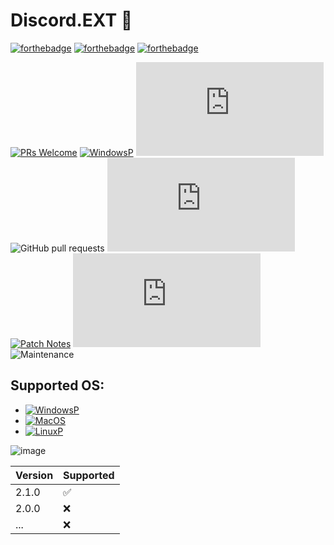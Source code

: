 Discord.EXT 🍌
===================

[![forthebadge](https://forthebadge.com/images/badges/made-in-python.svg)](https://forthebadge.com)
[![forthebadge](https://forthebadge.com/images/badges/powered-by-black-magic.svg)](https://forthebadge.com)
[![forthebadge](https://forthebadge.com/images/badges/license-mit.svg)](https://forthebadge.com)

[![PRs Welcome](https://img.shields.io/badge/PRs-welcome-brightgreen.svg?style=shields)](http://makeapullrequest.com)
[![WindowsP](https://img.shields.io/badge/Tutorial-violet.svg?style=shields)](https://github.com/RaySoftworks/Discord.EXT/blob/main/Tutorial.md)
![GitHub issues](https://img.shields.io/github/issues/RaySoftworks/Discord.EXT)
![GitHub pull requests](https://img.shields.io/github/issues-pr/RaySoftworks/Discord.EXT/pulls)
![Latest Relase](https://img.shields.io/github/v/release/RaySoftworks/Discord.EXT)
[![Patch Notes](https://img.shields.io/badge/Changelog-2.1-yellow.svg?style=shields)](http://github.com/RaySoftworks/Discord.EXT/blob/main/PatchNotes.md)
![License](https://img.shields.io/github/license/RaySoftworks/Discord.EXT)
![Maintenance](https://img.shields.io/maintenance/Yes/2024)


## Supported OS:

- [![WindowsP](https://img.shields.io/badge/Windows-blue.svg?style=shields)](https://www.microsoft.com/en-us/software-download/windows10)
- [![MacOS](https://img.shields.io/badge/MacOS-red.svg?style=shields)](https://www.apple.com/am/macos/ventura/)
- [![LinuxP](https://img.shields.io/badge/Linux-yellow.svg?style=shields)](https://www.linux.org/pages/download/)

![image](https://github.com/RaySoftworks/Discord.EXT/assets/130923455/3d14582b-3ba8-4321-ab23-669f85f6c82f)

| Version | Supported          |
| ------- | ------------------ |
| 2.1.0   | :white_check_mark: |
| 2.0.0   | :x:                |
|  ...    | :x:                |
